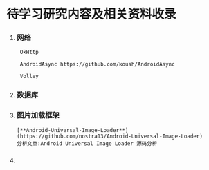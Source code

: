 # 待学习研究内容及相关资料收录

1. ### 网络

   ```
    OkHttp

    AndroidAsync https://github.com/koush/AndroidAsync

    Volley
   ```
2. ### 数据库
3. ### 图片加载框架

   ```
   [**Android-Universal-Image-Loader**](https://github.com/nostra13/Android-Universal-Image-Loader)
   分析文章:Android Universal Image Loader 源码分析
   ```
4. ### 



